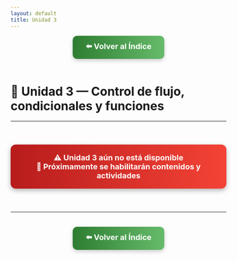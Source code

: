 ```yaml
---
layout: default
title: Unidad 3
---
```


<div align="center">

<!-- Botón para volver al índice -->
<a href="../../principal" style="
    background: linear-gradient(90deg, #2E7D32, #66BB6A);
    color: white;
    padding: 12px 30px;
    text-decoration: none;
    font-size: 18px;
    font-weight: bold;
    border-radius: 10px;
    box-shadow: 0 4px 10px rgba(0,0,0,0.2);
    display: inline-block;
    margin-bottom: 20px;
">
⬅️ Volver al Índice
</a>

</div>

# 🧩 Unidad 3 — Control de flujo, condicionales y funciones

---

<div align="center">

<!-- Mensaje creativo de pendiente -->
<a href="#" style="
    background: linear-gradient(90deg, #B71C1C, #F44336);
    color: white;
    padding: 20px 40px;
    text-decoration: none;
    font-size: 18px;
    font-weight: bold;
    border-radius: 12px;
    box-shadow: 0 4px 12px rgba(0,0,0,0.3);
    display: inline-block;
    margin: 40px 0;
    cursor: not-allowed;
">
⚠️ Unidad 3 aún no está disponible  
📅 Próximamente se habilitarán contenidos y actividades
</a>

</div>

---

<div align="center">

<!-- Botón de regreso al índice -->
<a href="../../principal" style="
    background: linear-gradient(90deg, #2E7D32, #66BB6A);
    color: white;
    padding: 12px 30px;
    text-decoration: none;
    font-size: 18px;
    font-weight: bold;
    border-radius: 10px;
    box-shadow: 0 4px 10px rgba(0,0,0,0.2);
    display: inline-block;
    margin-top: 20px;
">
⬅️ Volver al Índice
</a>

</div>
